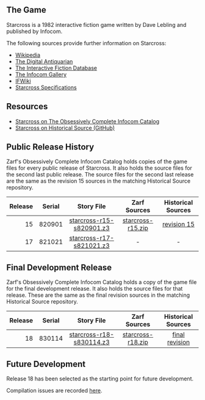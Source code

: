 ## The Game

Starcross is a 1982 interactive fiction game written by Dave Lebling and published by Infocom.

The following sources provide further information on Starcross:

* [Wikipedia](https://en.wikipedia.org/wiki/Starcross_(video_game))
* [The Digital Antiquarian](https://www.filfre.net/2012/09/starcross/)
* [The Interactive Fiction Database](https://ifdb.tads.org/viewgame?id=y42oje3ryqi6lohn)
* [The Infocom Gallery](http://infocom.elsewhere.org/gallery/starcross/starcross.html)
* [IFWiki](http://www.ifwiki.org/index.php/Starcross)
* [Starcross Specifications](http://www.infocom-if.org/games/starcross/starspecs.html)

## Resources

* [Starcross on The Obsessively Complete Infocom Catalog](https://eblong.com/infocom/#starcross)
* [Starcross on Historical Source (GitHub)](https://github.com/historicalsource/starcross)

## Public Release History

Zarf's Obsessively Complete Infocom Catalog holds copies of the game files for every public release of Starcross. It also holds the source files for the second last public release. The source files for the second last release are the same as the revision 15 sources in the matching Historical Source repository.

| Release | Serial | Story File                 | Zarf Sources        | Historical Sources |
| -------:|:------:|:--------------------------:|:-------------------:|:------------------:|
|      15 | 820901 | [starcross-r15-s820901.z3] | [starcross-r15.zip] |      [revision 15] |
|      17 | 821021 | [starcross-r17-s821021.z3] |                   - |                  - |

[starcross-r15-s820901.z3]: https://eblong.com/infocom/gamefiles/starcross-r15-s820901.z3
[starcross-r15.zip]: https://eblong.com/infocom/sources/starcross-r15.zip
[revision 15]: https://https://github.com/historicalsource/starcross/tree/f9f770f8c72a10c2f2ac4317c5e0e01e779c2f5b

[starcross-r17-s821021.z3]: https://eblong.com/infocom/gamefiles/starcross-r17-s821021.z3

## Final Development Release

Zarf's Obsessively Complete Infocom Catalog holds a copy of the game file for the final development release. It also holds the source files for that release. These are the same as the final revision sources in the matching Historical Source repository.

| Release | Serial | Story File                 | Zarf Sources        | Historical Sources |
| -------:|:------:|:--------------------------:|:-------------------:|:------------------:|
|      18 | 830114 | [starcross-r18-s830114.z3] | [starcross-r18.zip] |   [final revision] |

[starcross-r18-s830114.z3]: https://eblong.com/infocom/gamefiles/starcross-r18-s830114.z3
[starcross-r18.zip]: https://eblong.com/infocom/sources/starcross-r18.zip
[final revision]: https://github.com/historicalsource/starcross/tree/d4f87d5e34b1d6ea7f88b336054a500331383b11

## Future Development

Release 18 has been selected as the starting point for future development.

Compilation issues are recorded [here](https://github.com/the-infocom-files/starcross/issues/2).
